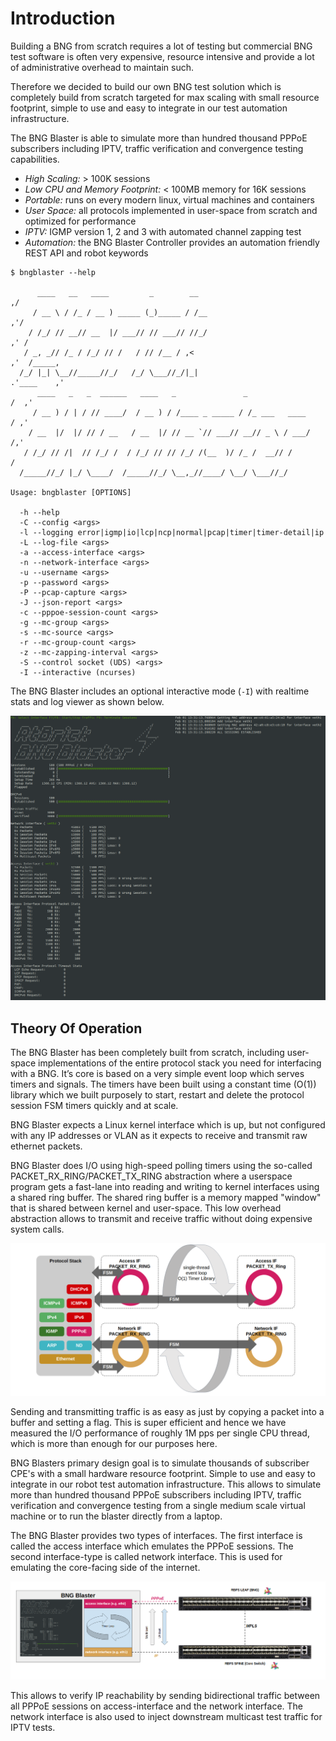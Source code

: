 # Introduction

Building a BNG from scratch requires a lot of testing but commercial BNG test software 
is often very expensive, resource intensive and provide a lot of administrative overhead 
to maintain such. 

Therefore we decided to build our own BNG test solution which is completely build from scratch 
targeted for max scaling with small resource footprint, simple to use and easy to integrate in 
our test automation infrastructure. 

The BNG Blaster is able to simulate more than hundred thousand PPPoE subscribers including IPTV, 
traffic verification and convergence testing capabilities.

* *High Scaling:* > 100K sessions
* *Low CPU and Memory Footprint:* < 100MB memory for 16K sessions
* *Portable:* runs on every modern linux, virtual machines and containers
* *User Space:* all protocols implemented in user-space from scratch and optimized for performance
* *IPTV:* IGMP version 1, 2 and 3 with automated channel zapping test
* *Automation:* the BNG Blaster Controller provides an automation friendly REST API and robot keywords

```
$ bngblaster --help

      ____   __   ____         _        __                                  ,/
     / __ \ / /_ / __ ) _____ (_)_____ / /__                              ,'/
    / /_/ // __// __  |/ ___// // ___// //_/                            ,' /
   / _, _// /_ / /_/ // /   / // /__ / ,<                             ,'  /_____,    
  /_/ |_| \__//_____//_/   /_/ \___//_/|_|                          .'____    ,'   
      ____   _   _  ______   ____   _               _                    /  ,'
     / __ ) / | / // ____/  / __ ) / /____ _ _____ / /_ ___   ____      / ,'
    / __  |/  |/ // / __   / __  |/ // __ `// ___// __// _ \ / ___/    /,'
   / /_/ // /|  // /_/ /  / /_/ // // /_/ /(__  )/ /_ /  __// /       / 
  /_____//_/ |_/ \____/  /_____//_/ \__,_//____/ \__/ \___//_/

Usage: bngblaster [OPTIONS]

  -h --help
  -C --config <args>
  -l --logging error|igmp|io|lcp|ncp|normal|pcap|timer|timer-detail|ip
  -L --log-file <args>
  -a --access-interface <args>
  -n --network-interface <args>
  -u --username <args>
  -p --password <args>
  -P --pcap-capture <args>
  -J --json-report <args>
  -c --pppoe-session-count <args>
  -g --mc-group <args>
  -s --mc-source <args>
  -r --mc-group-count <args>
  -z --mc-zapping-interval <args>
  -S --control socket (UDS) <args>
  -I --interactive (ncurses)
```

The BNG Blaster includes an optional interactive mode (`-I`) with realtime stats and 
log viewer as shown below.

![BNG Blaster Interactive](images/bbl_interactive.png)

## Theory Of Operation

The BNG Blaster has been completely built from scratch, including user-space implementations of the entire protocol 
stack you need for interfacing with a BNG. It’s core is based on a very simple event loop which serves timers and signals. 
The timers have been built using a constant time (O(1)) library which we built purposely to start, restart and delete the 
protocol session FSM timers quickly and at scale.

BNG Blaster expects a Linux kernel interface which is up, but not configured with any IP addresses or VLAN as it expects to 
receive and transmit raw ethernet packets.

BNG Blaster does I/O using high-speed polling timers using the so-called PACKET_RX_RING/PACKET_TX_RING abstraction where a 
userspace program gets a fast-lane into reading and writing to kernel interfaces using a shared ring buffer. The shared ring 
buffer is a memory mapped "window" that is shared between kernel and user-space. This low overhead abstraction allows to 
transmit and receive traffic without doing expensive system calls. 

![BNG Blaster Architecture](images/bbl_arch.png)

Sending and transmitting traffic is as easy as just by copying a packet into a buffer and setting a flag. This is super 
efficient and hence we have measured the I/O performance of roughly 1M pps per single CPU thread, which is more than enough for 
our purposes here.

BNG Blasters primary design goal is to simulate thousands of subscriber CPE's with a small hardware resource footprint. Simple 
to use and easy to integrate in our robot test automation infrastructure. This allows to simulate more than hundred thousand 
PPPoE subscribers including IPTV, traffic verification and convergence testing from a single medium scale virtual machine or to 
run the blaster directly from a laptop. 

The BNG Blaster provides two types of interfaces. The first interface is called the access interface which emulates the PPPoE 
sessions. The second interface-type is called network interface. This is used for emulating the core-facing side of the 
internet.

![BNG Blaster Interfaces](images/bbl_interfaces.png)

This allows to verify IP reachability by sending bidirectional traffic between all PPPoE sessions on access-interface and the 
network interface. The network interface is also used to inject downstream multicast test traffic for IPTV tests. 

